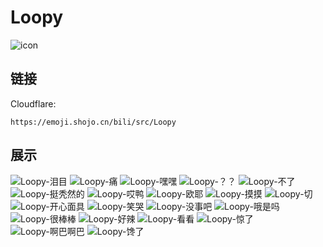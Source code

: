 # Loopy
![icon](https://emoji.shojo.cn/bili/src/Loopy/icon.png)
## 链接
Cloudflare:
```
https://emoji.shojo.cn/bili/src/Loopy
```
## 展示
![Loopy-泪目](https://emoji.shojo.cn/bili/src/Loopy/Loopy-泪目.png)
![Loopy-痛](https://emoji.shojo.cn/bili/src/Loopy/Loopy-痛.png)
![Loopy-嘿嘿](https://emoji.shojo.cn/bili/src/Loopy/Loopy-嘿嘿.png)
![Loopy-？？](https://emoji.shojo.cn/bili/src/Loopy/Loopy-？？.png)
![Loopy-不了](https://emoji.shojo.cn/bili/src/Loopy/Loopy-不了.png)
![Loopy-挺秃然的](https://emoji.shojo.cn/bili/src/Loopy/Loopy-挺秃然的.png)
![Loopy-哎鸭](https://emoji.shojo.cn/bili/src/Loopy/Loopy-哎鸭.png)
![Loopy-欧耶](https://emoji.shojo.cn/bili/src/Loopy/Loopy-欧耶.png)
![Loopy-摸摸](https://emoji.shojo.cn/bili/src/Loopy/Loopy-摸摸.png)
![Loopy-切](https://emoji.shojo.cn/bili/src/Loopy/Loopy-切.png)
![Loopy-开心面具](https://emoji.shojo.cn/bili/src/Loopy/Loopy-开心面具.png)
![Loopy-笑哭](https://emoji.shojo.cn/bili/src/Loopy/Loopy-笑哭.png)
![Loopy-没事吧](https://emoji.shojo.cn/bili/src/Loopy/Loopy-没事吧.png)
![Loopy-哦是吗](https://emoji.shojo.cn/bili/src/Loopy/Loopy-哦是吗.png)
![Loopy-很棒棒](https://emoji.shojo.cn/bili/src/Loopy/Loopy-很棒棒.png)
![Loopy-好辣](https://emoji.shojo.cn/bili/src/Loopy/Loopy-好辣.png)
![Loopy-看看](https://emoji.shojo.cn/bili/src/Loopy/Loopy-看看.png)
![Loopy-惊了](https://emoji.shojo.cn/bili/src/Loopy/Loopy-惊了.png)
![Loopy-啊巴啊巴](https://emoji.shojo.cn/bili/src/Loopy/Loopy-啊巴啊巴.png)
![Loopy-馋了](https://emoji.shojo.cn/bili/src/Loopy/Loopy-馋了.png)
